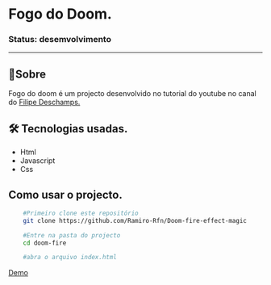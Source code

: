 # Fogo do Doom.

### Status: desemvolvimento
---

## 📝Sobre

Fogo do doom é um projecto desenvolvido no tutorial do youtube no canal do  [Filipe Deschamps.](https://youtube.com/filipe-deschamps)
  

## 🛠 Tecnologias usadas.

- Html
- Javascript
- Css

## Como usar o projecto.  

```bash
    #Primeiro clone este repositório
    git clone https://github.com/Ramiro-Rfn/Doom-fire-effect-magic

    #Entre na pasta do projecto
    cd doom-fire

    #abra o arquivo index.html
```
[Demo]()